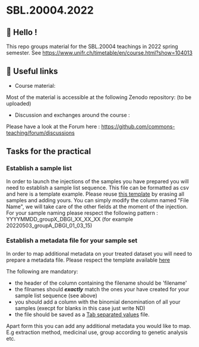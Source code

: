 # SBL.20004.2022



## 👋 Hello !

This repo groups material for the SBL.20004 teachings in 2022 spring semester. See https://www.unifr.ch/timetable/en/course.html?show=104013

## 🔗 Useful links

- Course material:

Most of the material is accessible at the following Zenodo repository: (to be uploaded)

- Discussion and exchanges around the course :

Please have a look at the Forum here : https://github.com/commons-teaching/forum/discussions

## Tasks for the practical 

### Establish a sample list 

In order to launch the injections of the samples you have prepared you will need to establish a sample list sequence. This file can be formatted as csv and here is a template example. 
Please reuse [this template](https://github.com/commons-teaching/SBL.20004.2022/blob/ede97bca84d5c4a7751e24fe279b7d07927e8270/template_sequence.csv) by erasing all samples and adding yours. You can simply modify the column named "File Name", we will take care of the other fields at the moment of the injection.
For your sample naming please respect the following pattern :
YYYYMMDD_groupX_DBGI_XX_XX_XX (for example 20220503_groupA_DBGI_01_03_15)

### Establish a metadata file for your sample set

In order to map additional metadata on your treated dataset you will need to prepare a metadata file. 
Please respect the template available [here](
https://github.com/commons-teaching/SBL.20004.2022/blob/1f41f5de16686b99971e0aacdf86f2fcea0d9358/metadata_template.txt) 

The following are mandatory:

- the header of the column containing the filename should be 'filename'
- the filnames should _**exactly**_ match the ones your have created for your sample list sequence (see above)
- you should add a column with the binomial denomination of all your samples (execpt for blanks in this case just write ND)
- the file should be saved as a [Tab separated values](https://en.wikipedia.org/wiki/Tab-separated_values) file. 

Apart form this you can add any additional metadata you would like to map. E.g extraction method, medicinal use, group according to genetic analysis etc.
